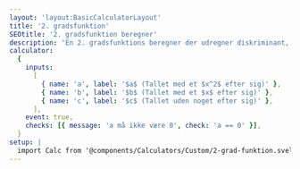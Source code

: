 ```yaml
---
layout: 'layout:BasicCalculatorLayout'
title: '2. gradsfunktion'
SEOtitle: '2. gradsfunktion beregner'
description: 'En 2. gradsfunktions beregner der udregner diskriminant, toppunkt og nulpunkter for en 2. gradsfunktion'
calculator:
  {
    inputs:
      [
        { name: 'a', label: '$a$ (Tallet med et $x^2$ efter sig)' },
        { name: 'b', label: '$b$ (Tallet med et $x$ efter sig)' },
        { name: 'c', label: '$c$ (Tallet uden noget efter sig)' },
      ],
    event: true,
    checks: [{ message: 'a må ikke være 0', check: 'a == 0' }],
  }
setup: |
  import Calc from '@components/Calculators/Custom/2-grad-funktion.svelte'
---
```


<Calc client:load />
